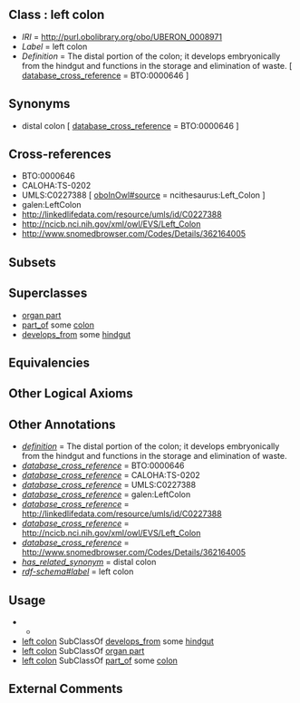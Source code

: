 
## Class : left colon

 * *IRI* = http://purl.obolibrary.org/obo/UBERON_0008971
 * *Label* = left colon
 * *Definition* = The distal portion of the colon; it develops embryonically from the hindgut and functions in the storage and elimination of waste. [ [database_cross_reference](../../ef/oboInOwl#hasDbXref.md) = BTO:0000646 ]

## Synonyms

 * distal colon [ [database_cross_reference](../../ef/oboInOwl#hasDbXref.md) = BTO:0000646 ]

## Cross-references

 * BTO:0000646
 * CALOHA:TS-0202
 * UMLS:C0227388 [ [oboInOwl#source](../../ce/oboInOwl#source.md) = ncithesaurus:Left_Colon ]
 * galen:LeftColon
 * http://linkedlifedata.com/resource/umls/id/C0227388
 * http://ncicb.nci.nih.gov/xml/owl/EVS/Left_Colon
 * http://www.snomedbrowser.com/Codes/Details/362164005

## Subsets


## Superclasses

 * [organ part](../../UBERON/64/UBERON_0000064.md)
 * [part_of](../../BFO/50/BFO_0000050.md) some [colon](../../UBERON/55/UBERON_0001155.md)
 * [develops_from](../../RO/02/RO_0002202.md) some [hindgut](../../UBERON/46/UBERON_0001046.md)

## Equivalencies


## Other Logical Axioms


## Other Annotations

 * *[definition](../../IAO/15/IAO_0000115.md)* = The distal portion of the colon; it develops embryonically from the hindgut and functions in the storage and elimination of waste.
 * *[database_cross_reference](../../ef/oboInOwl#hasDbXref.md)* = BTO:0000646
 * *[database_cross_reference](../../ef/oboInOwl#hasDbXref.md)* = CALOHA:TS-0202
 * *[database_cross_reference](../../ef/oboInOwl#hasDbXref.md)* = UMLS:C0227388
 * *[database_cross_reference](../../ef/oboInOwl#hasDbXref.md)* = galen:LeftColon
 * *[database_cross_reference](../../ef/oboInOwl#hasDbXref.md)* = http://linkedlifedata.com/resource/umls/id/C0227388
 * *[database_cross_reference](../../ef/oboInOwl#hasDbXref.md)* = http://ncicb.nci.nih.gov/xml/owl/EVS/Left_Colon
 * *[database_cross_reference](../../ef/oboInOwl#hasDbXref.md)* = http://www.snomedbrowser.com/Codes/Details/362164005
 * *[has_related_synonym](../../ym/oboInOwl#hasRelatedSynonym.md)* = distal colon
 * *[rdf-schema#label](../../el/rdf-schema#label.md)* = left colon

## Usage

 * -
 * [left colon](../../UBERON/71/UBERON_0008971.md) SubClassOf [develops_from](../../RO/02/RO_0002202.md) some [hindgut](../../UBERON/46/UBERON_0001046.md)
 * [left colon](../../UBERON/71/UBERON_0008971.md) SubClassOf [organ part](../../UBERON/64/UBERON_0000064.md)
 * [left colon](../../UBERON/71/UBERON_0008971.md) SubClassOf [part_of](../../BFO/50/BFO_0000050.md) some [colon](../../UBERON/55/UBERON_0001155.md)

## External Comments

